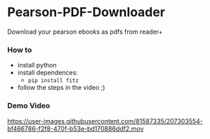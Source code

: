 # Pearson-PDF-Downloader
Download your pearson ebooks as pdfs from reader+

### How to
- install python
- install dependences:
  - `pip install fitz`
- follow the steps in the video ;)

### Demo Video
https://user-images.githubusercontent.com/81587335/207303554-bf466786-f2f8-470f-b53e-bd170886ddf2.mov

